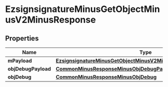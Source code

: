 
# EzsignsignatureMinusGetObjectMinusV2MinusResponse

## Properties
Name | Type | Description | Notes
------------ | ------------- | ------------- | -------------
**mPayload** | [**EzsignsignatureMinusGetObjectMinusV2MinusResponseMinusMPayload**](EzsignsignatureMinusGetObjectMinusV2MinusResponseMinusMPayload.md) |  | 
**objDebugPayload** | [**CommonMinusResponseMinusObjDebugPayload**](CommonMinusResponseMinusObjDebugPayload.md) |  |  [optional]
**objDebug** | [**CommonMinusResponseMinusObjDebug**](CommonMinusResponseMinusObjDebug.md) |  |  [optional]



